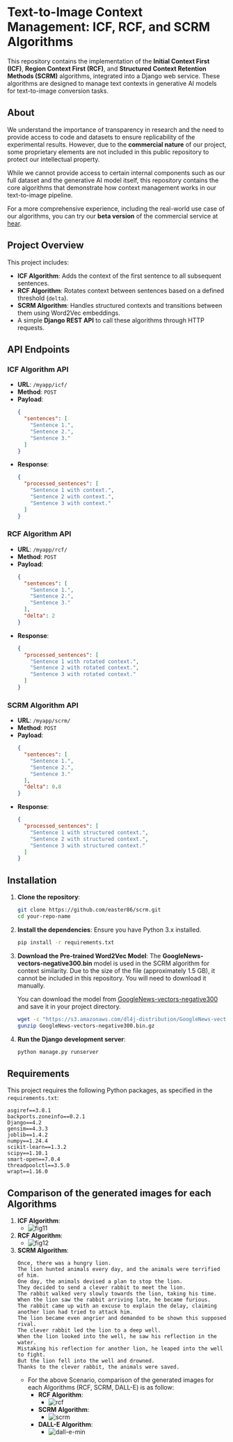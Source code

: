 # Text-to-Image Context Management: ICF, RCF, and SCRM Algorithms

This repository contains the implementation of the **Initial Context First (ICF)**, **Region Context First (RCF)**, and **Structured Context Retention Methods (SCRM)** algorithms, integrated into a Django web service. These algorithms are designed to manage text contexts in generative AI models for text-to-image conversion tasks.

## About

We understand the importance of transparency in research and the need to provide access to code and datasets to ensure replicability of the experimental results. However, due to the **commercial nature** of our project, some proprietary elements are not included in this public repository to protect our intellectual property.

While we cannot provide access to certain internal components such as our full dataset and the generative AI model itself, this repository contains the core algorithms that demonstrate how context management works in our text-to-image pipeline. 

For a more comprehensive experience, including the real-world use case of our algorithms, you can try our **beta version** of the commercial service at [hear](https://bit.ly/3XBfAF4).

## Project Overview

This project includes:

- **ICF Algorithm**: Adds the context of the first sentence to all subsequent sentences.
- **RCF Algorithm**: Rotates context between sentences based on a defined threshold (`delta`).
- **SCRM Algorithm**: Handles structured contexts and transitions between them using Word2Vec embeddings.
- A simple **Django REST API** to call these algorithms through HTTP requests.
  
## API Endpoints

### ICF Algorithm API

- **URL**: `/myapp/icf/`
- **Method**: `POST`
- **Payload**:
    ```json
    {
      "sentences": [
        "Sentence 1.",
        "Sentence 2.",
        "Sentence 3."
      ]
    }
    ```
- **Response**:
    ```json
    {
      "processed_sentences": [
        "Sentence 1 with context.",
        "Sentence 2 with context.",
        "Sentence 3 with context."
      ]
    }
    ```

### RCF Algorithm API

- **URL**: `/myapp/rcf/`
- **Method**: `POST`
- **Payload**:
    ```json
    {
      "sentences": [
        "Sentence 1.",
        "Sentence 2.",
        "Sentence 3."
      ],
      "delta": 2
    }
    ```
- **Response**:
    ```json
    {
      "processed_sentences": [
        "Sentence 1 with rotated context.",
        "Sentence 2 with rotated context.",
        "Sentence 3 with rotated context."
      ]
    }
    ```

### SCRM Algorithm API

- **URL**: `/myapp/scrm/`
- **Method**: `POST`
- **Payload**:
    ```json
    {
      "sentences": [
        "Sentence 1.",
        "Sentence 2.",
        "Sentence 3."
      ],
      "delta": 0.8
    }
    ```
- **Response**:
    ```json
    {
      "processed_sentences": [
        "Sentence 1 with structured context.",
        "Sentence 2 with structured context.",
        "Sentence 3 with structured context."
      ]
    }
    ```

## Installation

1. **Clone the repository**:
    ```bash
    git clone https://github.com/easter86/scrm.git
    cd your-repo-name
    ```

2. **Install the dependencies**:
    Ensure you have Python 3.x installed.
    ```bash
    pip install -r requirements.txt
    ```

3. **Download the Pre-trained Word2Vec Model**:
    The **GoogleNews-vectors-negative300.bin** model is used in the SCRM algorithm for context similarity. Due to the size of the file (approximately 1.5 GB), it cannot be included in this repository. You will need to download it manually.

    You can download the model from [GoogleNews-vectors-negative300](https://code.google.com/archive/p/word2vec/) and save it in your project directory.

    ```bash
    wget -c "https://s3.amazonaws.com/dl4j-distribution/GoogleNews-vectors-negative300.bin.gz"
    gunzip GoogleNews-vectors-negative300.bin.gz
    ```

4. **Run the Django development server**:
    ```bash
    python manage.py runserver
    ```

## Requirements

This project requires the following Python packages, as specified in the `requirements.txt`:

```text
asgiref==3.8.1
backports.zoneinfo==0.2.1
Django==4.2
gensim==4.3.3
joblib==1.4.2
numpy==1.24.4
scikit-learn==1.3.2
scipy==1.10.1
smart-open==7.0.4
threadpoolctl==3.5.0
wrapt==1.16.0
```

## Comparison of the generated images for each Algorithms

1. **ICF Algorithm**:
    - ![fig11](https://github.com/user-attachments/assets/5944f9fe-8e67-43db-b965-3b05bdce465f)
2. **RCF Algorithm**:
    - ![fig12](https://github.com/user-attachments/assets/4237fc18-9822-4b20-aed4-d6492810852b)
3. **SCRM Algorithm**:
   ```text
   Once, there was a hungry lion.
   The lion hunted animals every day, and the animals were terrified of him.
   One day, the animals devised a plan to stop the lion.
   They decided to send a clever rabbit to meet the lion.
   The rabbit walked very slowly towards the lion, taking his time.
   When the lion saw the rabbit arriving late, he became furious.
   The rabbit came up with an excuse to explain the delay, claiming another lion had tried to attack him.
   The lion became even angrier and demanded to be shown this supposed rival.
   The clever rabbit led the lion to a deep well.
   When the lion looked into the well, he saw his reflection in the water.
   Mistaking his reflection for another lion, he leaped into the well to fight.
   But the lion fell into the well and drowned.
   Thanks to the clever rabbit, the animals were saved.
    ```
    - For the above Scenario, comparison of the generated images for each Algorithms (RCF, SCRM, DALL-E) is as follow:   
        - **RCF Algorithm**:
            - ![rcf](https://github.com/user-attachments/assets/29c02349-30b0-4503-89cf-3f6223ad8809)
        - **SCRM Algorithm**:
            - ![scrm](https://github.com/user-attachments/assets/5071be67-5836-4ed4-981e-f7e2a951265f)
        - **DALL-E Algorithm**:
            - ![dall-e-min](https://github.com/user-attachments/assets/0417aecd-a983-409d-96cb-f98a0717825e)

